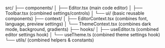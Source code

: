 src/
  ├── components/
  │   ├── Editor.tsx        (main code editor)
  │   ├── Toolbar.tsx      (combined settings/controls)
  │   └── ui/              (basic reusable components)
  ├── context/
  │   ├── EditorContext.tsx  (combines font, language, preview settings)
  │   └── ThemeContext.tsx   (combines dark mode, background, gradients)
  ├── hooks/
  │   ├── useEditor.ts     (combined editor settings hook)
  │   └── useTheme.ts      (combined theme settings hook)
  └── utils/               (combined helpers & constants)